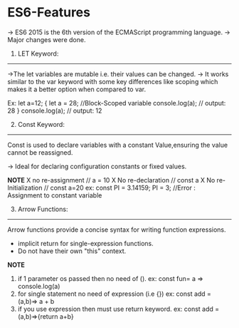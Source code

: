 # ES6-Features

-> ES6 2015 is the 6th version of the ECMAScript programming language.
-> Major changes were done.

1. LET Keyword:

---

->The let variables are mutable i.e. their values can be changed.
-> It works similar to the var keyword with some key differences like scoping which makes it a better option when compared to var.

Ex:
let a=12;
{
let a = 28; //Block-Scoped variable
console.log(a); // output: 28
}
console.log(a); // output: 12

2. Const Keyword:

---

Const is used to declare variables with a constant Value,ensuring the value cannot be reassigned.

-> Ideal for declaring configuration constants or fixed values.

**NOTE**
X no re-assignment // a = 10
X No re-declaration // const a
X No re-Initialization // const a=20
ex: const PI = 3.14159;
PI = 3; //Error : Assignment to constant variable

3. Arrow Functions:

---

Arrow functions provide a concise syntax for writing function expressions.

- implicit return for single-expression functions.
- Do not have their own "this" context.

**NOTE**

1. if 1 parameter os passed then no need of ().
   ex: const fun= a => console.log(a)
2. for single statement no need of expression (i.e {})
   ex: const add = (a,b)=> a + b
3. if you use expression then must use return keyword.
   ex: const add =(a,b)=>{return a+b}
